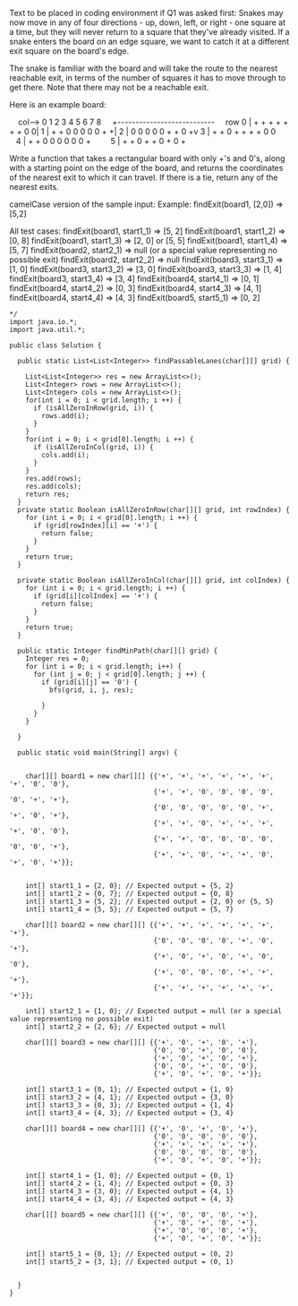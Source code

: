 Text to be placed in coding environment if Q1 was asked first:
Snakes may now move in any of four directions - up, down, left, or right - one square at a time, but they will never return to a square that they've already visited. If a snake enters the board on an edge square, we want to catch it at a different exit square on the board's edge.

The snake is familiar with the board and will take the route to the nearest reachable exit, in terms of the number of squares it has to move through to get there. Note that there may not be a reachable exit.

Here is an example board:

    col-->  0 1 2 3 4 5 6 7 8
    +---------------------------
    row 0 | + + + + + + + 0 0| 
        1 | + + 0 0 0 0 0 + +| 
        2 | 0 0 0 0 0 + + 0 +v 
        3 | + + 0 + + + + 0 0
        4 | + + 0 0 0 0 0 0 +
        5 | + + 0 + + 0 + 0 +

Write a function that takes a rectangular board with only +'s and 0's, along with a starting point on the edge of the board, and returns the coordinates of the nearest exit to which it can travel. If there is a tie, return any of the nearest exits.



camelCase version of the sample input:
Example:
findExit(board1, [2,0]) => [5,2]

All test cases:
findExit(board1, start1_1) => [5, 2]
findExit(board1, start1_2) => [0, 8]
findExit(board1, start1_3) => [2, 0] or [5, 5]
findExit(board1, start1_4) => [5, 7]
findExit(board2, start2_1) => null (or a special value representing no possible exit)
findExit(board2, start2_2) => null
findExit(board3, start3_1) => [1, 0]
findExit(board3, start3_2) => [3, 0]
findExit(board3, start3_3) => [1, 4]
findExit(board3, start3_4) => [3, 4]
findExit(board4, start4_1) => [0, 1]
findExit(board4, start4_2) => [0, 3]
findExit(board4, start4_3) => [4, 1]
findExit(board4, start4_4) => [4, 3]
findExit(board5, start5_1) => [0, 2]










```
*/
import java.io.*;
import java.util.*;

public class Solution {
  
  public static List<List<Integer>> findPassableLanes(char[][] grid) {
   
    List<List<Integer>> res = new ArrayList<>();
    List<Integer> rows = new ArrayList<>();
    List<Integer> cols = new ArrayList<>();
    for(int i = 0; i < grid.length; i ++) {
      if (isAllZeroInRow(grid, i)) {
        rows.add(i);
      }
    }
    for(int i = 0; i < grid[0].length; i ++) {
      if (isAllZeroInCol(grid, i)) {
        cols.add(i);
      }
    }
    res.add(rows);
    res.add(cols);
    return res;
  }
  private static Boolean isAllZeroInRow(char[][] grid, int rowIndex) {
    for (int i = 0; i < grid[0].length; i ++) {
      if (grid[rowIndex][i] == '+') {
        return false;
      }
    }
    return true;
  }
  
  private static Boolean isAllZeroInCol(char[][] grid, int colIndex) {
    for (int i = 0; i < grid.length; i ++) {
      if (grid[i][colIndex] == '+') {
        return false;
      }
    }
    return true;
  }
  
  public static Integer findMinPath(char[][] grid) {
    Integer res = 0;
    for (int i = 0; i < grid.length; i++) {
      for (int j = 0; j < grid[0].length; j ++) {
        if (grid[i][j] == '0') {
          bfs(grid, i, j, res);
         
        }
      }
    }
   
  }
  
  public static void main(String[] argv) {


    char[][] board1 = new char[][] {{'+', '+', '+', '+', '+', '+', '+', '0', '0'},
                                    {'+', '+', '0', '0', '0', '0', '0', '+', '+'},
                                    {'0', '0', '0', '0', '0', '+', '+', '0', '+'},
                                    {'+', '+', '0', '+', '+', '+', '+', '0', '0'},
                                    {'+', '+', '0', '0', '0', '0', '0', '0', '+'},
                                    {'+', '+', '0', '+', '+', '0', '+', '0', '+'}};


    int[] start1_1 = {2, 0}; // Expected output = {5, 2}
    int[] start1_2 = {0, 7}; // Expected output = {0, 8}   
    int[] start1_3 = {5, 2}; // Expected output = {2, 0} or {5, 5}
    int[] start1_4 = {5, 5}; // Expected output = {5, 7}

    char[][] board2 = new char[][] {{'+', '+', '+', '+', '+', '+', '+'},
                                    {'0', '0', '0', '0', '+', '0', '+'},
                                    {'+', '0', '+', '0', '+', '0', '0'},
                                    {'+', '0', '0', '0', '+', '+', '+'},
                                    {'+', '+', '+', '+', '+', '+', '+'}};

    int[] start2_1 = {1, 0}; // Expected output = null (or a special value representing no possible exit)
    int[] start2_2 = {2, 6}; // Expected output = null

    char[][] board3 = new char[][] {{'+', '0', '+', '0', '+'},
                                    {'0', '0', '+', '0', '0'},
                                    {'+', '0', '+', '0', '+'},
                                    {'0', '0', '+', '0', '0'},
                                    {'+', '0', '+', '0', '+'}};

    int[]‍‌‌‌‍‍‌‌‍‍‍‍‍‌‍‌‍‌‌ start3_1 = {0, 1}; // Expected output = {1, 0}
    int[] start3_2 = {4, 1}; // Expected output = {3, 0}
    int[] start3_3 = {0, 3}; // Expected output = {1, 4}
    int[] start3_4 = {4, 3}; // Expected output = {3, 4}

    char[][] board4 = new char[][] {{'+', '0', '+', '0', '+'},
                                    {'0', '0', '0', '0', '0'},
                                    {'+', '+', '+', '+', '+'},
                                    {'0', '0', '0', '0', '0'},
                                    {'+', '0', '+', '0', '+'}};

    int[] start4_1 = {1, 0}; // Expected output = {0, 1}
    int[] start4_2 = {1, 4}; // Expected output = {0, 3}
    int[] start4_3 = {3, 0}; // Expected output = {4, 1}
    int[] start4_4 = {3, 4}; // Expected output = {4, 3}

    char[][] board5 = new char[][] {{'+', '0', '0', '0', '+'},
                                    {'+', '0', '+', '0', '+'},
                                    {'+', '0', '0', '0', '+'},
                                    {'+', '0', '+', '0', '+'}};

    int[] start5_1 = {0, 1}; // Expected output = (0, 2)
    int[] start5_2 = {3, 1}; // Expected output = (0, 1)


  }
}
```